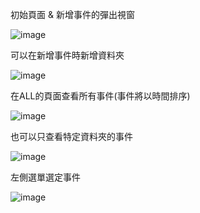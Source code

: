 初始頁面 & 新增事件的彈出視窗

![image](https://github.com/AagarbageaA/To-do-list/assets/116759029/a3bb8533-248f-47de-8978-cdfed912b8b4)

可以在新增事件時新增資料夾

![image](https://github.com/AagarbageaA/To-do-list/assets/116759029/c9fcb8ab-bbb5-4bed-9e4a-c51f15e30285)

在ALL的頁面查看所有事件(事件將以時間排序)

![image](https://github.com/AagarbageaA/To-do-list/assets/116759029/8016710f-c012-42b6-acf3-61f561fa3fcd)

也可以只查看特定資料夾的事件

![image](https://github.com/AagarbageaA/To-do-list/assets/116759029/31360200-3f3c-4b35-a2f3-af4a20389cc4)

左側選單選定事件

![image](https://github.com/AagarbageaA/To-do-list/assets/116759029/de36772d-da73-44c2-bc02-856f79c15f0d)
